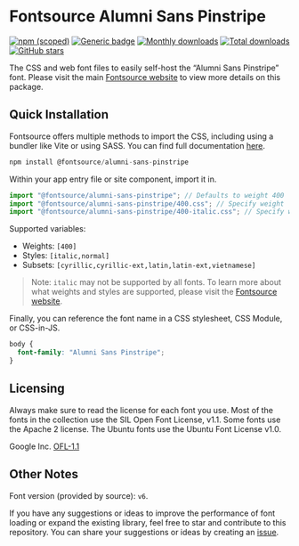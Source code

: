 # Fontsource Alumni Sans Pinstripe

[![npm (scoped)](https://img.shields.io/npm/v/@fontsource/alumni-sans-pinstripe?color=brightgreen)](https://www.npmjs.com/package/@fontsource/alumni-sans-pinstripe) [![Generic badge](https://img.shields.io/badge/fontsource-passing-brightgreen)](https://github.com/fontsource/fontsource) [![Monthly downloads](https://badgen.net/npm/dm/@fontsource/alumni-sans-pinstripe)](https://github.com/fontsource/fontsource) [![Total downloads](https://badgen.net/npm/dt/@fontsource/alumni-sans-pinstripe)](https://github.com/fontsource/fontsource) [![GitHub stars](https://img.shields.io/github/stars/fontsource/fontsource.svg?style=social&label=Star)](https://github.com/fontsource/fontsource/stargazers)

The CSS and web font files to easily self-host the “Alumni Sans Pinstripe” font. Please visit the main [Fontsource website](https://fontsource.org/fonts/alumni-sans-pinstripe) to view more details on this package.

## Quick Installation

Fontsource offers multiple methods to import the CSS, including using a bundler like Vite or using SASS. You can find full documentation [here](https://fontsource.org/docs/getting-started/introduction).

```javascript
npm install @fontsource/alumni-sans-pinstripe
```

Within your app entry file or site component, import it in.

```javascript
import "@fontsource/alumni-sans-pinstripe"; // Defaults to weight 400
import "@fontsource/alumni-sans-pinstripe/400.css"; // Specify weight
import "@fontsource/alumni-sans-pinstripe/400-italic.css"; // Specify weight and style
```

Supported variables:
- Weights: `[400]`
- Styles: `[italic,normal]`
- Subsets: `[cyrillic,cyrillic-ext,latin,latin-ext,vietnamese]`

> Note: `italic` may not be supported by all fonts. To learn more about what weights and styles are supported, please visit the [Fontsource website](https://fontsource.org/fonts/alumni-sans-pinstripe).

Finally, you can reference the font name in a CSS stylesheet, CSS Module, or CSS-in-JS.

```css
body {
  font-family: "Alumni Sans Pinstripe";
}
```

## Licensing
Always make sure to read the license for each font you use. Most of the fonts in the collection use the SIL Open Font License, v1.1. Some fonts use the Apache 2 license. The Ubuntu fonts use the Ubuntu Font License v1.0.

Google Inc.
[OFL-1.1](http://scripts.sil.org/OFL)

## Other Notes
Font version (provided by source): `v6`.

If you have any suggestions or ideas to improve the performance of font loading or expand the existing library, feel free to star and contribute to this repository. You can share your suggestions or ideas by creating an [issue](https://github.com/fontsource/fontsource/issues).